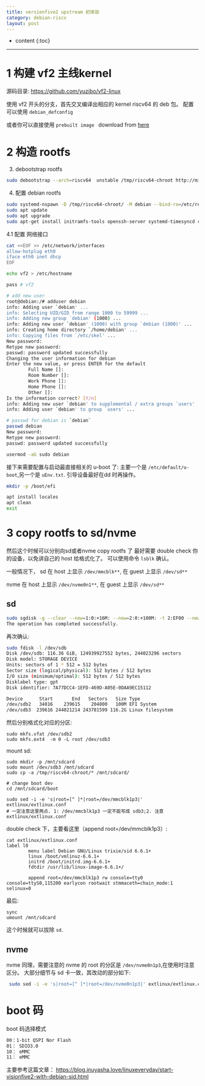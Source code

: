 ```yaml
---
title: versionfive2 upstream 初体验
category: debian-riscv
layout: post
---
```

* content
{:toc}

---

# 1 构建 vf2 主线kernel
源码目录:
https://github.com/yuzibo/vf2-linux

使用 vf2 开头的分支，首先交叉编译出相应的 kernel riscv64 的 deb 包。 配置可以使用 `debian_defconfig`

或者你可以直接使用 `prebuilt image ` download from [here](https://github.com/yuzibo/vf2-linux/actions)

# 2 构造 rootfs

3.  debootstrap rootfs
```bash
sudo debootstrap --arch=riscv64  unstable /tmp/riscv64-chroot http://mirrors.tuna.tsinghua.edu.cn/debian/
```

4. 配置 debian rootfs
```bash
sudo systemd-nspawn -D /tmp/riscv64-chroot/ -M debian --bind-ro=/etc/resolv.conf
sudo apt update
sudo apt upgrade
sudo apt-get install initramfs-tools openssh-server systemd-timesyncd rsync bash-completion u-boot-menu
```

4.1 配置 网络接口

```bash
cat <<EOF >> /etc/network/interfaces
allow-hotplug eth0
iface eth0 inet dhcp
EOF

echo vf2 > /etc/hostname

pass # vf2

# add new user
root@debian:/# adduser debian
info: Adding user `debian' ...
info: Selecting UID/GID from range 1000 to 59999 ...
info: Adding new group `debian' (1000) ...
info: Adding new user `debian' (1000) with group `debian (1000)' ...
info: Creating home directory `/home/debian' ...
info: Copying files from `/etc/skel' ...
New password:
Retype new password:
passwd: password updated successfully
Changing the user information for debian
Enter the new value, or press ENTER for the default
        Full Name []:
        Room Number []:
        Work Phone []:
        Home Phone []:
        Other []:
Is the information correct? [Y/n]
info: Adding new user `debian' to supplemental / extra groups `users' ...
info: Adding user `debian' to group `users' ...

# passwd for debian is `debian`
passwd debian
New password:
Retype new password:
passwd: password updated successfully

usermod -aG sudo debian
```

接下来需要配置与启动最直接相关的  u-boot 了:
主要一个是 `/etc/default/u-boot`,另一个是 `uEnv.txt`. 引导设备最好在dd 时再操作。

```bash
mkdir -p /boot/efi

```

```bash
apt install locales
apt clean
exit

```

# 3 copy rootfs to sd/nvme

然后这个时候可以分别向sd或者nvme copy rootfs 了
最好需要 double check 你的设备，以免讲自己的 host 给格式化了。
可以使用命令 `lsblk` 确认。

一般情况下， sd 在 host 上显示 `/dev/mmcblk**`, 在 guest 上显示 `/dev/sd**`

nvme 在 host 上显示 `/dev/nvme0n1**`,  在 guest 上显示 `/dev/sd**`

## sd

```bash
sudo sgdisk -g --clear --new=1:0:+16M: --new=2:0:+100M: -t 2:EF00 --new=3:0:-1M: --attributes 3:set:2 -d 1 /dev/sdb
The operation has completed successfully.
```
再次确认:

```bash
sudo fdisk -l /dev/sdb
Disk /dev/sdb: 116.36 GiB, 124939927552 bytes, 244023296 sectors
Disk model: STORAGE DEVICE
Units: sectors of 1 * 512 = 512 bytes
Sector size (logical/physical): 512 bytes / 512 bytes
I/O size (minimum/optimal): 512 bytes / 512 bytes
Disklabel type: gpt
Disk identifier: 7A77DCC4-1EFD-469D-A05E-0DAA9EC15112

Device      Start       End   Sectors   Size Type
/dev/sdb2   34816    239615    204800   100M EFI System
/dev/sdb3  239616 244021214 243781599 116.2G Linux filesystem
```

然后分别格式化对应的分区:

```
sudo mkfs.vfat /dev/sdb2
sudo mkfs.ext4  -m 0 -L root /dev/sdb3
```

mount sd:

```
sudo mkdir -p /mnt/sdcard
sudo mount /dev/sdb3 /mnt/sdcard
sudo cp -a /tmp/riscv64-chroot/* /mnt/sdcard/

# change boot dev
cd /mnt/sdcard/boot

sudo sed -i -e 's|root=[^ ]*|root=/dev/mmcblk1p3|' extlinux/extlinux.conf
# 一定注意这里两点. 1: /dev/mmcblk1p3 一定不能写成 sdb3;2. 注意 extlinux/extlinux.conf
```

double check 下，主要看这里（append root=/dev/mmcblk1p3）:

```
cat extlinux/extlinux.conf
label l0
        menu label Debian GNU/Linux trixie/sid 6.6.1+
        linux /boot/vmlinuz-6.6.1+
        initrd /boot/initrd.img-6.6.1+
        fdtdir /usr/lib/linux-image-6.6.1+/

        append root=/dev/mmcblk1p3 rw console=tty0 console=ttyS0,115200 earlycon rootwait stmmaceth=chain_mode:1 selinux=0

```

最后:

```
sync
umount /mnt/sdcard
```

这个时候就可以拔除 `sd`.

## nvme

nvme 同理，需要注意的 nvme 的 root 的分区是 `/dev/nvme0n1p3`,在使用时注意区分。
大部分细节与 sd 卡一致，其改动的部分如下:


```bash
 sudo sed -i -e 's|root=[^ ]*|root=/dev/nvme0n1p3|' extlinux/extlinux.conf
```


# boot 码

boot 码选择模式
```bash
00：1-bit QSPI Nor Flash
01： SDIO3.0
10： eMMC
11： eMMC
```

主要参考这篇文章： https://blog.inuyasha.love/linuxeveryday/start-visionfive2-with-debian-sid.html
